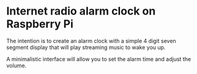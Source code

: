 # Internet radio alarm clock on Raspberry Pi
The intention is to create an alarm clock with a simple 4 digit seven segment display that will play streaming music to wake you up.

A minimalistic interface will allow you to set the alarm time and adjust the volume.
